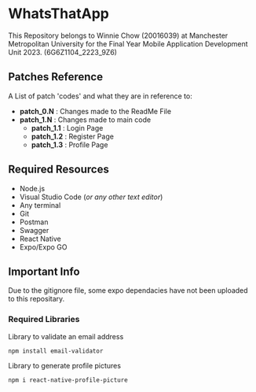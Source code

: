 # WhatsThatApp
This Repository belongs to Winnie Chow (20016039) at Manchester Metropolitan University for the Final Year Mobile Application Development Unit 2023. (6G6Z1104_2223_9Z6) 

## Patches Reference
A List of patch 'codes' and what they are in reference to:
- **patch_0.N** : Changes made to the ReadMe File
- **patch_1.N** : Changes made to main code
  - **patch_1.1** : Login Page
  - **patch_1.2** : Register Page
  - **patch_1.3** : Profile Page

## Required Resources 
- Node.js
- Visual Studio Code (*or any other text editor*)
- Any terminal
- Git
- Postman
- Swagger
- React Native
- Expo/Expo GO

## Important Info
Due to the gitignore file, some expo dependacies have not been uploaded to this repositary. 

### Required Libraries
Library to validate an email address
```
npm install email-validator
```
Library to generate profile pictures
```
npm i react-native-profile-picture
```
